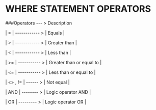 # WHERE STATEMENT OPERATORS


###Operators --- >     Description


|  =  |  ------------ >   | Equals |

|  >  |  ------------ >   | Greater than  |

|  <  | ------------ >    | Less than  |

|  >= | ----------- >    | Greater than or equal to  |

|  <= | ----------- >    | Less than or equal to  |

| <>  ,  !=  |  ------ >    |  Not equal  |


| AND |  -------- >   | Logic operator AND |

| OR  |  --------- >  |  Logic operator OR  |